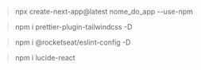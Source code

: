 > npx create-next-app@latest nome_do_app --use-npm

> npm i prettier-plugin-tailwindcss -D

> npm i @rocketseat/eslint-config -D

> npm i lucide-react

